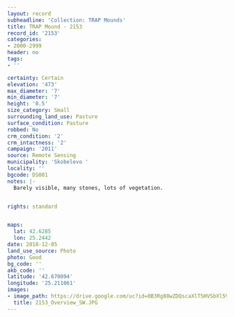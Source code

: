 ```yaml
---
layout: record
subheadline: 'Collection: TRAP Mounds'
title: TRAP Mound - 2153
record_id: '2153'
categories:
- 2000-2999
header: no
tags:
- ''

certainty: Certain
elevation: '473'
max_diameter: '7'
min_diameter: '7'
height: '0.5'
size_category: Small
surrounding_land_use: Pasture
surface_condition: Pasture
robbed: No
crm_condition: '2'
crm_intactness: '2'
campaign: '2011'
source: Remote Sensing
municipality: 'Skobelevo '
locality: ''
bgcode: DS001
notes: |-
  Barely visible, many stones, lots of vegetation.


rights: standard


maps:
  lat: 42.6285
  lon: 25.2442
date: 2018-12-05
land_use_source: Photo
photo: Good
bg_code: ''
akb_code: ''
latitude: '42.670094'
longitude: '25.211061'
images:
- image_path: https://drive.google.com/uc?id=0B3Rg88wZDQscaXlTSHVSbXl5VTg
  title: 2153_Overview_SW.JPG
---
```


